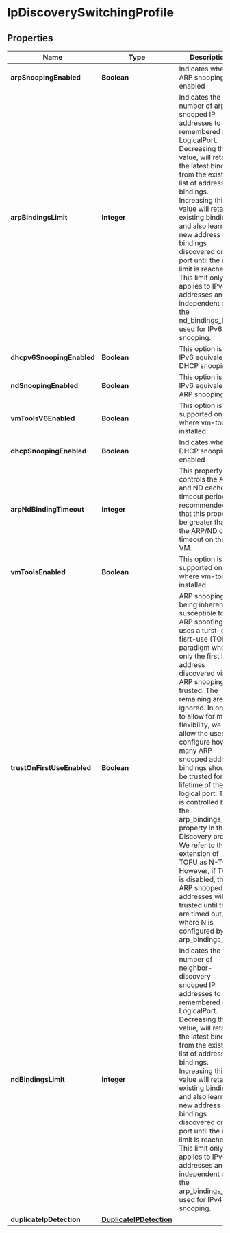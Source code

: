# IpDiscoverySwitchingProfile

## Properties
Name | Type | Description | Notes
------------ | ------------- | ------------- | -------------
**arpSnoopingEnabled** | **Boolean** | Indicates whether ARP snooping is enabled |  [optional]
**arpBindingsLimit** | **Integer** | Indicates the number of arp snooped IP addresses to be remembered per LogicalPort. Decreasing this value, will retain the latest bindings from the existing list of address bindings. Increasing this value will retain existing bindings and also learn any new address bindings discovered on the port until the new limit is reached. This limit only applies to IPv4 addresses and is independent of the nd_bindings_limit used for IPv6 snooping. |  [optional]
**dhcpv6SnoopingEnabled** | **Boolean** | This option is the IPv6 equivalent of DHCP snooping. |  [optional]
**ndSnoopingEnabled** | **Boolean** | This option is the IPv6 equivalent of ARP snooping. |  [optional]
**vmToolsV6Enabled** | **Boolean** | This option is only supported on ESX where vm-tools is installed. |  [optional]
**dhcpSnoopingEnabled** | **Boolean** | Indicates whether DHCP snooping is enabled |  [optional]
**arpNdBindingTimeout** | **Integer** | This property controls the ARP and ND cache timeout period.It is recommended that this property be greater than the ARP/ND cache timeout on the VM.  |  [optional]
**vmToolsEnabled** | **Boolean** | This option is only supported on ESX where vm-tools is installed. |  [optional]
**trustOnFirstUseEnabled** | **Boolean** | ARP snooping being inherently susceptible to ARP spoofing, uses a turst-on-fisrt-use (TOFU) paradigm where only the first IP address discovered via ARP snooping is trusted. The remaining are ignored. In order to allow for more flexibility, we allow the user to configure how many ARP snooped address bindings should be trusted for the lifetime of the logical port. This is controlled by the arp_bindings_limit property in the IP Discovery profile. We refer to this extension of TOFU as N-TOFU. However, if TOFU is disabled, then N ARP snooped IP addresses will be trusted until they are timed out, where N is configured by arp_bindings_limit.  |  [optional]
**ndBindingsLimit** | **Integer** | Indicates the number of neighbor-discovery snooped IP addresses to be remembered per LogicalPort. Decreasing this value, will retain the latest bindings from the existing list of address bindings. Increasing this value will retain existing bindings and also learn any new address bindings discovered on the port until the new limit is reached. This limit only applies to IPv6 addresses and is independent of the arp_bindings_limit used for IPv4 snooping. |  [optional]
**duplicateIpDetection** | [**DuplicateIPDetection**](DuplicateIPDetection.md) |  |  [optional]
